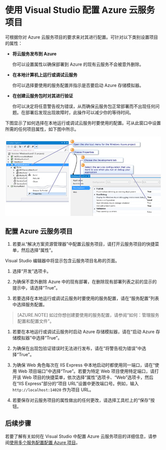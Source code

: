 <properties
   pageTitle="使用 Visual Studio 配置 Azure 云服务项目 | Azure"
   description="了解如何根据你对该项目的要求在 Visual Studio 中配置 Azure 云服务项目。"
   services="visual-studio-online"
   documentationCenter="na"
   authors="TomArcher"
   manager="douge"
   editor="" />

<tags
    ms.assetid="609d6965-05cc-47b1-82dc-c76a92d4f295"
    ms.service="multiple"
    ms.devlang="dotnet"
    ms.topic="article"
    ms.tgt_pltfrm="na"
    ms.workload="multiple"
    ms.date="11/11/2016"
    wacn.date="02/04/2017"
    ms.author="tarcher" />

# 使用 Visual Studio 配置 Azure 云服务项目

可根据你对 Azure 云服务项目的要求来对其进行配置。可针对以下类别设置项目的属性：

- **将云服务发布到 Azure**

  你可以设置属性以确保部署到 Azure 的现有云服务不会被意外删除。

- **在本地计算机上运行或调试云服务**

  你可以选择要使用的服务配置并指示是否要启动 Azure 存储模拟器。

- **在创建云服务包时对其进行验证**

  你可以决定将任意警告视为错误，从而确保云服务包正常部署而不出现任何问题。在部署后发现出现故障时，此操作可以减少你的等待时间。

下图显示了如何选择在本地运行或调试云服务时要使用的配置。可从此窗口中设置所需的任何项目属性，如下图中所示。

![配置 Azure 项目](./media/vs-azure-tools-configuring-an-azure-project/IC713462.png)

## 配置 Azure 云服务项目

1. 若要从“解决方案资源管理器”中配置云服务项目，请打开云服务项目的快捷菜单，然后选择“属性”。

  Visual Studio 编辑器中将显示包含云服务项目名称的页面。

1. 选择“开发”选项卡。

1. 为确保不意外删除 Azure 中的现有部署，在删除现有部署列表之前的显示的提示中，请选择“True”。

1. 若要选择在本地运行或调试云服务时要使用的服务配置，请在“服务配置”列表中选择服务配置。

  >[AZURE.NOTE] 如过你想创建要使用的服务配置，请参阅“如何：管理服务配置和配置文件”。

1. 若要在本地运行或调试云服务时启动 Azure 存储模拟器，请在“启动 Azure 存储模拟器”中选择“True”。

1. 为确保在出现包验证错误时无法进行发布，请在“将警告视为错误”中选择“True”。

1. 为确保 Web 角色每次在 IIS Express 中本地启动时都使用同一端口，请在“使用 Web 项目端口”中选择“True”。若要为特定 Web 项目使用特定端口，请打开该 Web 项目的快捷菜单，依次选择“属性”选项卡、“Web”选项卡，然后在“IIS Express”部分的“项目 URL”设置中更改端口号。例如，输入 `http://localhost:14020` 作为项目 URL。

1. 若要保存对云服务项目的属性做出的任何更改，请选择工具栏上的“保存”按钮。

## 后续步骤

若要了解有关如何在 Visual Studio 中配置 Azure 云服务项目的详细信息，请参阅[使用多个服务配置配置 Azure 项目](/documentation/articles/vs-azure-tools-multiple-services-project-configurations/)。

<!---HONumber=Mooncake_0516_2016-->